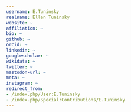 ```yaml
---
username: E.Tuninsky
realname: Ellen Tuninsky
website: ~
affiliation: ~
bio: ~
github: ~
orcid: ~
linkedin: ~
googlescholar: ~
wikidata: ~
twitter: ~
mastodon-url: ~
meta: ~
instagram: ~
redirect_from:
- /index.php/User:E.Tuninsky
- /index.php/Special:Contributions/E.Tuninsky
---
```

